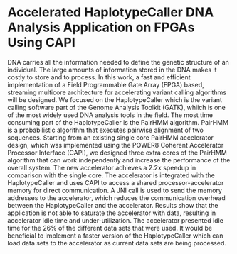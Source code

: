 # Accelerated HaplotypeCaller DNA Analysis Application on FPGAs Using CAPI



DNA carries all the information needed to define the genetic structure of an individual.
The large amounts of information stored in the DNA makes it costly to store and to process.
In this work, a fast and efficient implementation of a Field Programmable Gate
Array (FPGA) based, streaming multicore architecture for accelerating variant calling
algorithms will be designed. We focused on the HaplotypeCaller which is the variant
calling software part of the Genome Analysis Toolkit (GATK), whiich is one of the
most widely used DNA analysis tools in the field. The most time consuming part of
the HaplotypeCaller is the PairHMM algorithm. PairHMM is a probabilistic algorithm
that executes pairwise alignment of two sequences. Starting from an existing single
core PairHMM accelerator design, which was implemented using the POWER8 Coherent
Accelerator Processor Interface (CAPI), we designed three extra cores of the
PairHMM algorithm that can work independently and increase the performance of the
overall system. The new accelerator achieves a 2.2x speedup in comparison with the
single core. The accelerator is integrated with the HaplotypeCaller and uses CAPI to
access a shared processor-accelerator memory for direct communication. A JNI call is
used to send the memory addresses to the accelerator, which reduces the communication
overhead between the HaplotypeCaller and the accelerator. Results show that
the application is not able to saturate the accelerator with data, resulting in accelerator
idle time and under-utilization. The accelerator presented idle time for the 26% of the
different data sets that were used. It would be beneficial to implement a faster version
of the HaplotypeCaller which can load data sets to the accelerator as current data sets
are being processed.
